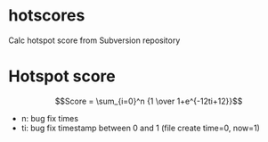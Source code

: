 hotscores
====

Calc hotspot score from Subversion repository

# Hotspot score

$$Score = \sum_{i=0}^n {1 \over 1+e^{-12ti+12}}$$

- n: bug fix times
- ti: bug fix timestamp between 0 and 1 (file create time=0, now=1)
